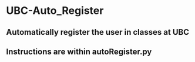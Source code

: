 # UBC-Auto_Register
## Automatically register the user in classes at UBC
## Instructions are within autoRegister.py
